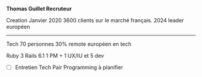**Thomas Guillet Recruteur**

Creation Janvier 2020
3600 clients sur le marché français.
2024 leader européen

---

Tech 70 personnes
30% remote européen en tech 

Ruby 3 Rails 6.1 
1 PM + 1 UX/IU et 5 dev

- [ ]  Entretien Tech Pair Programming à planifier


